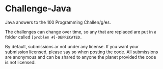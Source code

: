 Challenge-Java
==============

Java answers to the 100 Programming Challen/g/es.

The challenges can change over time, so any that are replaced are put in a folder called ```[problem #]-DEPRECATED.```

By default, submissions ar not under any license.
If you want your submission licensed, please say so when posting the code.
All submissions are anonymous and can be shared to anyone the planet provided the code is not licensed.
